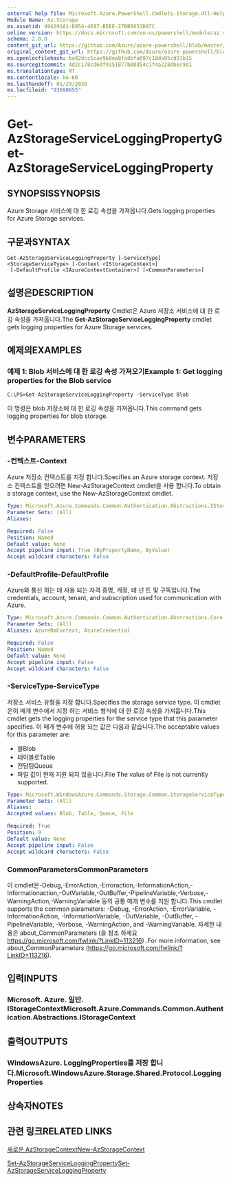```yaml
---
external help file: Microsoft.Azure.PowerShell.Cmdlets.Storage.dll-Help.xml
Module Name: Az.Storage
ms.assetid: 494291A1-D854-4E97-B5EE-27BB5653D97C
online version: https://docs.microsoft.com/en-us/powershell/module/az.storage/get-azstorageserviceloggingproperty
schema: 2.0.0
content_git_url: https://github.com/Azure/azure-powershell/blob/master/src/Storage/Storage.Management/help/Get-AzStorageServiceLoggingProperty.md
original_content_git_url: https://github.com/Azure/azure-powershell/blob/master/src/Storage/Storage.Management/help/Get-AzStorageServiceLoggingProperty.md
ms.openlocfilehash: ba82dcc5cae9b0ea8fa8bfa097c10da95cd91b15
ms.sourcegitcommit: 4d2c178cd6df9151877b08d54c1f4a228dbec9d1
ms.translationtype: MT
ms.contentlocale: ko-KR
ms.lasthandoff: 01/29/2020
ms.locfileid: "93698655"
---
```

# <span data-ttu-id="f91c2-101">Get-AzStorageServiceLoggingProperty</span><span class="sxs-lookup"><span data-stu-id="f91c2-101">Get-AzStorageServiceLoggingProperty</span></span>

## <span data-ttu-id="f91c2-102">SYNOPSIS</span><span class="sxs-lookup"><span data-stu-id="f91c2-102">SYNOPSIS</span></span>
<span data-ttu-id="f91c2-103">Azure Storage 서비스에 대 한 로깅 속성을 가져옵니다.</span><span class="sxs-lookup"><span data-stu-id="f91c2-103">Gets logging properties for Azure Storage services.</span></span>

## <span data-ttu-id="f91c2-104">구문과</span><span class="sxs-lookup"><span data-stu-id="f91c2-104">SYNTAX</span></span>

```
Get-AzStorageServiceLoggingProperty [-ServiceType] <StorageServiceType> [-Context <IStorageContext>]
 [-DefaultProfile <IAzureContextContainer>] [<CommonParameters>]
```

## <span data-ttu-id="f91c2-105">설명은</span><span class="sxs-lookup"><span data-stu-id="f91c2-105">DESCRIPTION</span></span>
<span data-ttu-id="f91c2-106">**AzStorageServiceLoggingProperty** Cmdlet은 Azure 저장소 서비스에 대 한 로깅 속성을 가져옵니다.</span><span class="sxs-lookup"><span data-stu-id="f91c2-106">The **Get-AzStorageServiceLoggingProperty** cmdlet gets logging properties for Azure Storage services.</span></span>

## <span data-ttu-id="f91c2-107">예제의</span><span class="sxs-lookup"><span data-stu-id="f91c2-107">EXAMPLES</span></span>

### <span data-ttu-id="f91c2-108">예제 1: Blob 서비스에 대 한 로깅 속성 가져오기</span><span class="sxs-lookup"><span data-stu-id="f91c2-108">Example 1: Get logging properties for the Blob service</span></span>
```
C:\PS>Get-AzStorageServiceLoggingProperty -ServiceType Blob
```

<span data-ttu-id="f91c2-109">이 명령은 blob 저장소에 대 한 로깅 속성을 가져옵니다.</span><span class="sxs-lookup"><span data-stu-id="f91c2-109">This command gets logging properties for blob storage.</span></span>

## <span data-ttu-id="f91c2-110">변수</span><span class="sxs-lookup"><span data-stu-id="f91c2-110">PARAMETERS</span></span>

### <span data-ttu-id="f91c2-111">-컨텍스트</span><span class="sxs-lookup"><span data-stu-id="f91c2-111">-Context</span></span>
<span data-ttu-id="f91c2-112">Azure 저장소 컨텍스트를 지정 합니다.</span><span class="sxs-lookup"><span data-stu-id="f91c2-112">Specifies an Azure storage context.</span></span>
<span data-ttu-id="f91c2-113">저장소 컨텍스트를 얻으려면 New-AzStorageContext cmdlet을 사용 합니다.</span><span class="sxs-lookup"><span data-stu-id="f91c2-113">To obtain a storage context, use the New-AzStorageContext cmdlet.</span></span>

```yaml
Type: Microsoft.Azure.Commands.Common.Authentication.Abstractions.IStorageContext
Parameter Sets: (All)
Aliases:

Required: False
Position: Named
Default value: None
Accept pipeline input: True (ByPropertyName, ByValue)
Accept wildcard characters: False
```

### <span data-ttu-id="f91c2-114">-DefaultProfile</span><span class="sxs-lookup"><span data-stu-id="f91c2-114">-DefaultProfile</span></span>
<span data-ttu-id="f91c2-115">Azure와 통신 하는 데 사용 되는 자격 증명, 계정, 테 넌 트 및 구독입니다.</span><span class="sxs-lookup"><span data-stu-id="f91c2-115">The credentials, account, tenant, and subscription used for communication with Azure.</span></span>

```yaml
Type: Microsoft.Azure.Commands.Common.Authentication.Abstractions.Core.IAzureContextContainer
Parameter Sets: (All)
Aliases: AzureRmContext, AzureCredential

Required: False
Position: Named
Default value: None
Accept pipeline input: False
Accept wildcard characters: False
```

### <span data-ttu-id="f91c2-116">-ServiceType</span><span class="sxs-lookup"><span data-stu-id="f91c2-116">-ServiceType</span></span>
<span data-ttu-id="f91c2-117">저장소 서비스 유형을 지정 합니다.</span><span class="sxs-lookup"><span data-stu-id="f91c2-117">Specifies the storage service type.</span></span>
<span data-ttu-id="f91c2-118">이 cmdlet은이 매개 변수에서 지정 하는 서비스 형식에 대 한 로깅 속성을 가져옵니다.</span><span class="sxs-lookup"><span data-stu-id="f91c2-118">This cmdlet gets the logging properties for the service type that this parameter specifies.</span></span>
<span data-ttu-id="f91c2-119">이 매개 변수에 허용 되는 값은 다음과 같습니다.</span><span class="sxs-lookup"><span data-stu-id="f91c2-119">The acceptable values for this parameter are:</span></span>
- <span data-ttu-id="f91c2-120">블</span><span class="sxs-lookup"><span data-stu-id="f91c2-120">Blob</span></span> 
- <span data-ttu-id="f91c2-121">테이블로</span><span class="sxs-lookup"><span data-stu-id="f91c2-121">Table</span></span>
- <span data-ttu-id="f91c2-122">전담팀</span><span class="sxs-lookup"><span data-stu-id="f91c2-122">Queue</span></span>
- <span data-ttu-id="f91c2-123">파일 값이 현재 지원 되지 않습니다.</span><span class="sxs-lookup"><span data-stu-id="f91c2-123">File The value of File is not currently supported.</span></span>

```yaml
Type: Microsoft.WindowsAzure.Commands.Storage.Common.StorageServiceType
Parameter Sets: (All)
Aliases:
Accepted values: Blob, Table, Queue, File

Required: True
Position: 0
Default value: None
Accept pipeline input: False
Accept wildcard characters: False
```

### <span data-ttu-id="f91c2-124">CommonParameters</span><span class="sxs-lookup"><span data-stu-id="f91c2-124">CommonParameters</span></span>
<span data-ttu-id="f91c2-125">이 cmdlet은-Debug,-ErrorAction,-Erroraction,-InformationAction,-Informationaction,-OutVariable,-OutBuffer,-PipelineVariable,-Verbose,-WarningAction,-WarningVariable 등의 공통 매개 변수를 지원 합니다.</span><span class="sxs-lookup"><span data-stu-id="f91c2-125">This cmdlet supports the common parameters: -Debug, -ErrorAction, -ErrorVariable, -InformationAction, -InformationVariable, -OutVariable, -OutBuffer, -PipelineVariable, -Verbose, -WarningAction, and -WarningVariable.</span></span> <span data-ttu-id="f91c2-126">자세한 내용은 about_CommonParameters (을 참조 하세요 https://go.microsoft.com/fwlink/?LinkID=113216) .</span><span class="sxs-lookup"><span data-stu-id="f91c2-126">For more information, see about_CommonParameters (https://go.microsoft.com/fwlink/?LinkID=113216).</span></span>

## <span data-ttu-id="f91c2-127">입력</span><span class="sxs-lookup"><span data-stu-id="f91c2-127">INPUTS</span></span>

### <span data-ttu-id="f91c2-128">Microsoft. Azure. 일반. IStorageContext</span><span class="sxs-lookup"><span data-stu-id="f91c2-128">Microsoft.Azure.Commands.Common.Authentication.Abstractions.IStorageContext</span></span>

## <span data-ttu-id="f91c2-129">출력</span><span class="sxs-lookup"><span data-stu-id="f91c2-129">OUTPUTS</span></span>

### <span data-ttu-id="f91c2-130">WindowsAzure. LoggingProperties를 저장 합니다.</span><span class="sxs-lookup"><span data-stu-id="f91c2-130">Microsoft.WindowsAzure.Storage.Shared.Protocol.LoggingProperties</span></span>

## <span data-ttu-id="f91c2-131">상속자</span><span class="sxs-lookup"><span data-stu-id="f91c2-131">NOTES</span></span>

## <span data-ttu-id="f91c2-132">관련 링크</span><span class="sxs-lookup"><span data-stu-id="f91c2-132">RELATED LINKS</span></span>

[<span data-ttu-id="f91c2-133">새로운 AzStorageContext</span><span class="sxs-lookup"><span data-stu-id="f91c2-133">New-AzStorageContext</span></span>](./New-AzStorageContext.md)

[<span data-ttu-id="f91c2-134">Set-AzStorageServiceLoggingProperty</span><span class="sxs-lookup"><span data-stu-id="f91c2-134">Set-AzStorageServiceLoggingProperty</span></span>](./Set-AzStorageServiceLoggingProperty.md)


